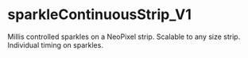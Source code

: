 # sparkleContinuousStrip_V1
Millis controlled sparkles on a NeoPixel strip. Scalable to any size strip. Individual timing on sparkles.
